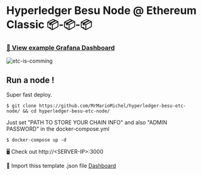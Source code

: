 # Hyperledger Besu Node @ Ethereum Classic 📦-📦-📦

### [👀 View example Grafana Dashboard](https://grafana.mariomichel.com/d/5S-6O8VZk/hyperledger-besu-node-at-ethereum-classic?orgId=1&refresh=10s)

![etc-is-comming](https://user-images.githubusercontent.com/30075959/113187315-fe877680-9258-11eb-836f-8874a917530e.png)

## Run a node !

Super fast deploy.

```
$ git clone https://github.com/MrMarioMichel/hyperledger-besu-etc-node/ && cd hyperledger-besu-etc-node/
```

Just set "PATH TO STORE YOUR CHAIN INFO" and also "ADMIN PASSWORD" in the docker-compose.yml

```
$ docker-compose up -d 
```

🖥 Check out http://\<SERVER-IP>:3000 

📝 Import thiss template .json file [Dashboard](https://gist.githubusercontent.com/MrMarioMichel/9a78a238b9627793124ff44073f5b8f1/raw/1af5e3f22ab06761547ba309f494afaaab08aea5/gistfile1.txt)

